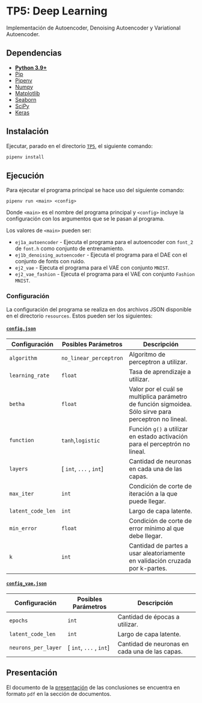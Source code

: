 # TP5: Deep Learning

Implementación de Autoencoder, Denoising Autoencoder y Variational Autoencoder. 

## Dependencias

* **[Python 3.9+](https://www.python.org/downloads/)**
* [Pip](https://pip.pypa.io/en/stable/installation/)
* [Pipenv](https://pipenv.pypa.io/en/latest/)
* [Numpy](https://numpy.org/install/)
* [Matplotlib](https://pypi.org/project/matplotlib/)
* [Seaborn](https://seaborn.pydata.org/installing.html)
* [SciPy](https://docs.scipy.org/doc/scipy/reference/optimize.html)
* [Keras](https://keras.io/getting-started/installation/)

## Instalación

Ejecutar, parado en el directorio [`TP5`](/TP5), el siguiente comando:

```sh
pipenv install
```

## Ejecución

Para ejecutar el programa principal se hace uso del siguiente comando:

```shell
pipenv run <main> <config>
```

Donde `<main>` es el nombre del programa principal y `<config>` incluye la configuración con los argumentos que se le pasan al programa.

Los valores de `<main>` pueden ser:
* `ej1a_autoencoder` - Ejecuta el programa para el autoencoder con `font_2` de `font.h` como conjunto de entrenamiento.
* `ej1b_denoising_autoencoder` - Ejecuta el programa para el DAE con el conjunto de fonts con ruido.
* `ej2_vae` - Ejecuta el programa para el VAE con conjunto `MNIST`.
* `ej2_vae_fashion` - Ejecuta el programa para el VAE con conjunto `Fashion MNIST`.

### Configuración

La configuración del programa se realiza en dos archivos JSON disponible en el directorio `resources`. Estos pueden ser los siguientes:

#### [`config.json`](/TP5/resources/config.json)

| Configuración     | Posibles Parámetros     | Descripción                                                                                           | 
|-------------------|-------------------------|-------------------------------------------------------------------------------------------------------|
| `algorithm`       | `no_linear_perceptron`  | Algoritmo de perceptron a utilizar.                                                                   |
| `learning_rate`   | `float`                 | Tasa de aprendizaje a utilizar.                                                                       |
| `betha`           | `float`                 | Valor por el cuál se multiplica parámetro de función sigmoidea. Sólo sirve para perceptron no lineal. |
| `function`        | `tanh`,`logistic`       | Función `g()` a utilizar en estado activación para el perceptrón no lineal.                           |
| `layers`          | [ `int`, `...` , `int`] | Cantidad de neuronas en cada una de las capas.                                                        |
| `max_iter`        | `int`                   | Condición de corte de iteración a la que puede llegar.                                                |
| `latent_code_len` | `int`                   | Largo de capa latente.                                                                                |
| `min_error`       | `float`                 | Condición de corte de error mínimo al que debe llegar.                                                |
| `k`               | `int`                   | Cantidad de partes a usar aleatoriamente en validación cruzada por k-partes.                          |

#### [`config_vae.json`](/TP5/resources/config_vae.json)
| Configuración       | Posibles Parámetros     | Descripción                                    | 
|---------------------|-------------------------|------------------------------------------------|
| `epochs`            | `int`                   | Cantidad de épocas a utilizar.                 |
| `latent_code_len`   | `int`                   | Largo de capa latente.                         |
| `neurons_per_layer` | [ `int`, `...` , `int`] | Cantidad de neuronas en cada una de las capas. |

## Presentación

El documento de la [presentación](/TP5/docs/TP5-Presentación-Grupo7.pdf) de las conclusiones se encuentra en
formato `pdf` en la sección de documentos.